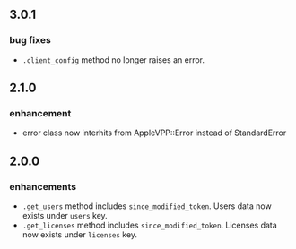 ## 3.0.1

### bug fixes
  * `.client_config` method no longer raises an error.
  
## 2.1.0

### enhancement
  * error class now interhits from AppleVPP::Error instead of StandardError
  
## 2.0.0

### enhancements
  * `.get_users` method includes `since_modified_token`. Users data now exists under `users` key.
  * `.get_licenses` method includes `since_modified_token`. Licenses data now exists under `licenses` key. 